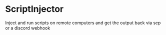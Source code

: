 # ScriptInjector
Inject and run scripts on remote computers and get the output back via scp or a discord webhook
